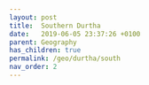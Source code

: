 ```yaml
---
layout: post
title:  Southern Durtha
date:   2019-06-05 23:37:26 +0100
parent: Geography
has_children: true
permalink: /geo/durtha/south
nav_order: 2
---
```

